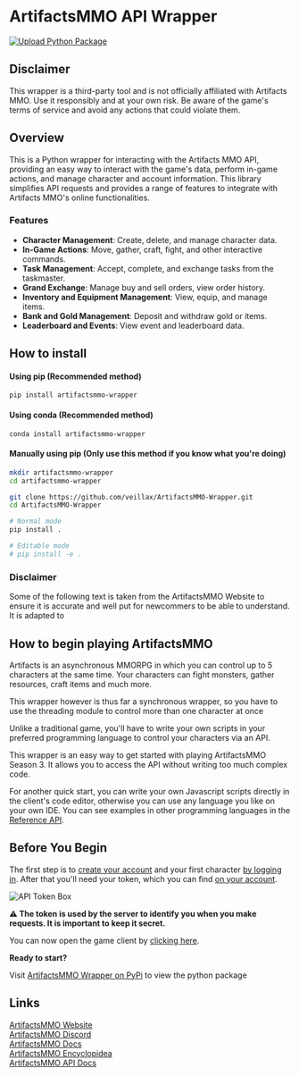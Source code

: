 # ArtifactsMMO API Wrapper
[![Upload Python Package](https://github.com/Veillax/ArtifactsMMO-Wrapper/actions/workflows/python-publish.yml/badge.svg)](https://github.com/Veillax/ArtifactsMMO-Wrapper/actions/workflows/python-publish.yml)
## Disclaimer

This wrapper is a third-party tool and is not officially affiliated with Artifacts MMO. Use it responsibly and at your own risk. Be aware of the game's terms of service and avoid any actions that could violate them.

## Overview
This is a Python wrapper for interacting with the Artifacts MMO API, providing an easy way to interact with the game's data, perform in-game actions, and manage character and account information. This library simplifies API requests and provides a range of features to integrate with Artifacts MMO's online functionalities.

### Features
- **Character Management**: Create, delete, and manage character data.
- **In-Game Actions**: Move, gather, craft, fight, and other interactive commands.
- **Task Management**: Accept, complete, and exchange tasks from the taskmaster.
- **Grand Exchange**: Manage buy and sell orders, view order history.
- **Inventory and Equipment Management**: View, equip, and manage items.
- **Bank and Gold Management**: Deposit and withdraw gold or items.
- **Leaderboard and Events**: View event and leaderboard data.

## How to install
#### Using pip (Recommended method)
`pip install artifactsmmo-wrapper`

#### Using conda (Recommended method)
`conda install artifactsmmo-wrapper`

#### Manually using pip (Only use this method if you know what you're doing)
```bash
mkdir artifactsmmo-wrapper
cd artifactsmmo-wrapper

git clone https://github.com/veillax/ArtifactsMMO-Wrapper.git
cd ArtifactsMMO-Wrapper

# Normal mode
pip install .

# Editable mode
# pip install -e .

```

### Disclaimer
Some of the following text is taken from the ArtifactsMMO Website to ensure it is accurate and well put for newcommers to be able to understand. It is adapted to 
## How to begin playing ArtifactsMMO
Artifacts is an asynchronous MMORPG in which you can control up to 5 characters at the same time. Your characters can fight monsters, gather resources, craft items and much more.

This wrapper however is thus far a synchronous wrapper, so you have to use the threading module to control more than one character at once

Unlike a traditional game, you'll have to write your own scripts in your preferred programming language to control your characters via an API.

This wrapper is an easy way to get started with playing ArtifactsMMO Season 3. It allows you to access the API without writing too much complex code.

For another quick start, you can write your own Javascript scripts directly in the client's code editor, otherwise you can use any language you like on your own IDE. You can see examples in other programming languages in the [Reference API](https://api.artifactsmmo.com/docs/#/).

## Before You Begin
The first step is to [create your account](https://artifactsmmo.com/account/create) and your first character [by logging in](https://artifactsmmo.com/account/characters). After that you'll need your token, which you can find [on your account](https://artifactsmmo.com/account/).

![API Token Box](https://artifactsmmo.com/images/docs/token.png)

**⚠️ The token is used by the server to identify you when you make requests. It is important to keep it secret.**

You can now open the game client by [clicking here](https://artifactsmmo.com/client).

**Ready to start?**

Visit [ArtifactsMMO Wrapper on PyPi](https://pypi.org/project/artifactsmmo-wrapper/) to view the python package

## Links
[ArtifactsMMO Website](https://artifactsmmo.com/)  
[ArtifactsMMO Discord](https://discord.com/invite/prEBQ8a6Vs)  
[ArtifactsMMO Docs](https://docs.artifactsmmo.com/)  
[ArtifactsMMO Encyclopidea](https://artifactsmmo.com/encyclopedia)  
[ArtifactsMMO API Docs](https://api.artifactsmmo.com/docs/#/)

